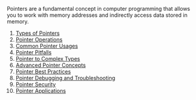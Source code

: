 
Pointers are a fundamental concept in computer programming that allows you to work with memory addresses and indirectly access data stored in memory.

1. [Types of Pointers]()
2. [Pointer Operations]()
3. [Common Pointer Usages]()
4. [Pointer Pitfalls]()
5. [Pointer to Complex Types]()
6. [Advanced Pointer Concepts]()
7. [Pointer Best Practices]()
8. [Pointer Debugging and Troubleshooting]()
9. [Pointer Security]()
10. [Pointer Applications]()